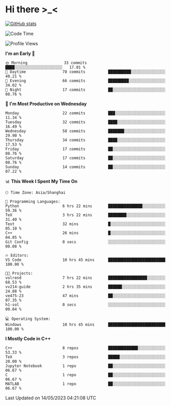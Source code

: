 # Hi there \>_<

[![GitHub stats](https://github-readme-stats.vercel.app/api?username=ARessegetesStery&show_icons=true&theme=transparent)](https://github.com/anuraghazra/github-readme-stats)

<!--START_SECTION:waka-->
![Code Time](http://img.shields.io/badge/Code%20Time-76%20hrs%2041%20mins-blue)

![Profile Views](http://img.shields.io/badge/Profile%20Views-2-blue)

**I'm an Early 🐤** 

```text
🌞 Morning                33 commits          ████░░░░░░░░░░░░░░░░░░░░░   17.01 % 
🌆 Daytime                78 commits          ██████████░░░░░░░░░░░░░░░   40.21 % 
🌃 Evening                66 commits          █████████░░░░░░░░░░░░░░░░   34.02 % 
🌙 Night                  17 commits          ██░░░░░░░░░░░░░░░░░░░░░░░   08.76 % 
```
📅 **I'm Most Productive on Wednesday** 

```text
Monday                   22 commits          ███░░░░░░░░░░░░░░░░░░░░░░   11.34 % 
Tuesday                  32 commits          ████░░░░░░░░░░░░░░░░░░░░░   16.49 % 
Wednesday                58 commits          ███████░░░░░░░░░░░░░░░░░░   29.90 % 
Thursday                 34 commits          ████░░░░░░░░░░░░░░░░░░░░░   17.53 % 
Friday                   17 commits          ██░░░░░░░░░░░░░░░░░░░░░░░   08.76 % 
Saturday                 17 commits          ██░░░░░░░░░░░░░░░░░░░░░░░   08.76 % 
Sunday                   14 commits          ██░░░░░░░░░░░░░░░░░░░░░░░   07.22 % 
```


📊 **This Week I Spent My Time On** 

```text
🕑︎ Time Zone: Asia/Shanghai

💬 Programming Languages: 
Python                   6 hrs 22 mins       ███████████████░░░░░░░░░░   59.36 % 
TeX                      3 hrs 22 mins       ████████░░░░░░░░░░░░░░░░░   31.40 % 
Text                     32 mins             █░░░░░░░░░░░░░░░░░░░░░░░░   05.10 % 
C++                      26 mins             █░░░░░░░░░░░░░░░░░░░░░░░░   04.05 % 
Git Config               0 secs              ░░░░░░░░░░░░░░░░░░░░░░░░░   00.08 % 

🔥 Editors: 
VS Code                  10 hrs 45 mins      █████████████████████████   100.00 % 

🐱‍💻 Projects: 
volrend                  7 hrs 22 mins       █████████████████░░░░░░░░   68.53 % 
vv214-guide              2 hrs 35 mins       ██████░░░░░░░░░░░░░░░░░░░   24.08 % 
ve475-23                 47 mins             ██░░░░░░░░░░░░░░░░░░░░░░░   07.35 % 
h1-sol                   0 secs              ░░░░░░░░░░░░░░░░░░░░░░░░░   00.04 % 

💻 Operating System: 
Windows                  10 hrs 45 mins      █████████████████████████   100.00 % 
```

**I Mostly Code in C++** 

```text
C++                      8 repos             █████████████░░░░░░░░░░░░   53.33 % 
TeX                      3 repos             █████░░░░░░░░░░░░░░░░░░░░   20.00 % 
Jupyter Notebook         1 repo              ██░░░░░░░░░░░░░░░░░░░░░░░   06.67 % 
C                        1 repo              ██░░░░░░░░░░░░░░░░░░░░░░░   06.67 % 
MATLAB                   1 repo              ██░░░░░░░░░░░░░░░░░░░░░░░   06.67 % 
```




 Last Updated on 14/05/2023 04:21:08 UTC
<!--END_SECTION:waka-->
